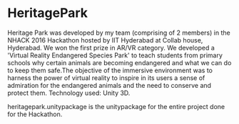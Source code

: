 # HeritagePark
Heritage Park was developed by my team (comprising of 2 members) in the NHACK 2016 Hackathon hosted by IIT Hyderabad at Collab house, Hyderabad. We won the first prize in AR/VR category. We developed a 'Virtual Reality Endangered Species Park' to teach students from primary schools why certain animals are becoming endangered and what we can do to keep them safe.The objective of the immersive environment was to harness the power of virtual reality to inspire in its users a sense of admiration for the endangered animals and the need to conserve and protect them.  Technology used: Unity 3D.

heritagepark.unitypackage is the unitypackage for the entire project done for the Hackathon.
